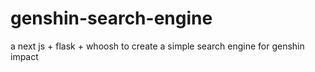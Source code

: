 # genshin-search-engine
a next js + flask + whoosh to create a simple search engine for genshin impact 
